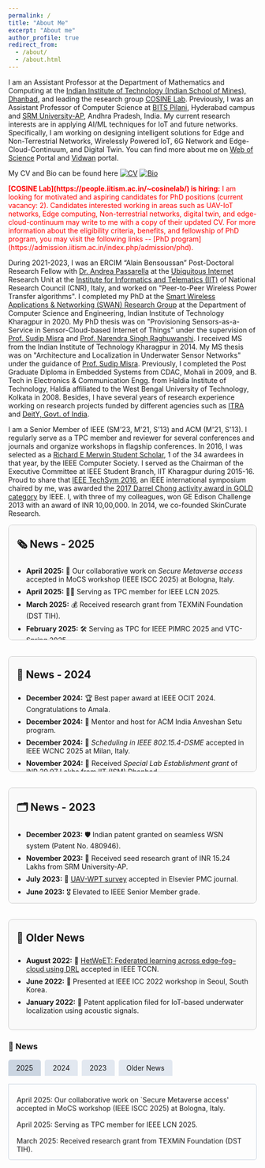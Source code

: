 ```yaml
---
permalink: /
title: "About Me"
excerpt: "About me"
author_profile: true
redirect_from: 
  - /about/
  - /about.html
---
```


I am an Assistant Professor at the Department of Mathematics and Computing at the [Indian Institute of Technology (Indian School of Mines), Dhanbad](https://iitism.ac.in), and leading the research group [COSINE Lab](https://people.iitism.ac.in/~cosinelab/). Previously, I was an Assistant Professor of Computer Science at [BITS Pilani](https://www.bits-pilani.ac.in/hyderabad/computer-science-information-systems/), Hyderabad campus and [SRM University-AP](https://srmap.edu.in/seas/computer-science-engineering/), Andhra Pradesh, India. My current research interests are in applying AI/ML techniques for IoT and future networks. Specifically, I am working on designing intelligent solutions for Edge and Non-Terrestrial Networks, Wirelessly Powered IoT, 6G Network and Edge-Cloud-Continuum, and Digital Twin. You can find more about me on [Web of Science](https://www.webofscience.com/wos/author/record/AFK-0738-2022) Portal and [Vidwan](https://vidwan.inflibnet.ac.in/profile/388019) portal.

My CV and Bio can be found here [![CV](https://img.shields.io/badge/CV-blue?style=flat-square)](https://tamoghnaojha.github.io/files/Tamoghna_April2025.pdf) [![Bio](https://img.shields.io/badge/Bio-green?style=flat-square)](https://tamoghnaojha.github.io/files/Bio_TamoghnaOjha.txt)

<span style="color:red">
<b>[COSINE Lab](https://people.iitism.ac.in/~cosinelab/) is hiring:</b> I am looking for motivated and aspiring candidates for PhD positions (current vacancy: 2). Candidates interested working in areas such as UAV-IoT networks, Edge computing, Non-terrestrial networks, digital twin, and edge-cloud-continuum may write to me with a copy of their updated CV. For more information about the eligibility criteria, benefits, and fellowship of PhD program, you may visit the following links -- [PhD program](https://admission.iitism.ac.in/index.php/admission/phd).
</span>

During 2021-2023, I was an ERCIM “Alain Bensoussan” Post-Doctoral Research Fellow with [Dr. Andrea Passarella](https://www.iit.cnr.it/en/andrea.passarella/) at the [Ubiquitous Internet](https://ui.iit.cnr.it/en/) Research Unit at the [Institute for Informatics and Telematics (IIT)](https://www.iit.cnr.it/) of National Research Council (CNR), Italy, and worked on "Peer-to-Peer Wireless Power Transfer algorithms". I completed my PhD at the [Smart Wireless Applications & Networking (SWAN) Research Group](http://cse.iitkgp.ac.in/~smisra/swan/) at the Department of Computer Science and Engineering,  Indian Institute of Technology Kharagpur in 2020. My PhD thesis was on "Provisioning Sensors-as-a-Service in Sensor-Cloud-based Internet of Things" under the supervision of [Prof. Sudip Misra](http://cse.iitkgp.ac.in/~smisra/) and [Prof. Narendra Singh Raghuwanshi](https://scholar.google.co.in/citations?user=tlqvYXUAAAAJ&hl=en). I received MS from the Indian Institute of Technology Kharagpur in 2014. My MS thesis was on "Architecture and Localization in Underwater Sensor Networks" under the guidance of [Prof. Sudip Misra](http://cse.iitkgp.ac.in/~smisra/). Previously, I completed the Post Graduate Diploma in Embedded Systems from CDAC, Mohali in 2009, and B. Tech in Electronics & Communication Engg. from Haldia Institute of Technology, Haldia affiliated to the West Bengal University of Technology, Kolkata in 2008. Besides, I have several years of research experience working on research projects funded by different agencies such as [ITRA](http://medialabasia.in/itra/itra/) and [DeitY, Govt. of India](http://deity.gov.in/).

I am a Senior Member of IEEE (SM'23, M'21, S'13) and ACM (M'21, S'13). I regularly serve as a TPC member and reviewer for several conferences and journals and organize workshops in flagship conferences. In 2016, I was selected as a [Richard E Merwin Student Scholar](https://www.computer.org/volunteering/awards/scholarships/merwin/merwin-winners/2016-merwin-winners), 1 of the 34 awardees in that year, by the IEEE Computer Society. I served as the Chairman of the Executive Committee at IEEE Student Branch, IIT Kharagpur during 2015-16. Proud to share that [IEEE TechSym 2016](https://ieeexplore.ieee.org/xpl/conhome/7866269/proceeding), an IEEE international symposium chaired by me, was awarded the [2017 Darrel Chong activity award in GOLD category](https://students.ieee.org/awards/results/) by IEEE. I, with three of my colleagues, won GE Edison Challenge 2013 with an award of INR 10,00,000. In 2014, we co-founded SkinCurate Research.


<style>
  .news-section {
    display: flex;
    flex-direction: column;
    gap: 2rem;
  }

  .news-block {
    max-height: 200px; /* Adjust height as needed */
    overflow-y: auto;
    padding: 1rem;
    border: 1px solid #ccc;
    border-radius: 8px;
    background-color: #f9f9f9;
  }

  .news-block h2 {
    margin-top: 0;
    position: sticky;
    top: 0;
    background-color: #f9f9f9;
    padding: 0.5rem 0;
  }

  .news-block ul {
    padding-left: 1.2rem;
  }

  .news-block li {
    margin-bottom: 0.5rem;
  }
</style>

<div class="news-section">

  <!-- News 2025 -->
  <div id="news2025" class="news-block">
    <h2>🗞️ News - 2025</h2>
    <ul>
      <li><strong>April 2025:</strong> 🚀 Our collaborative work on <i>Secure Metaverse access</i> accepted in MoCS workshop (IEEE ISCC 2025) at Bologna, Italy.</li>
      <li><strong>April 2025:</strong> 🧑‍⚖️ Serving as TPC member for IEEE LCN 2025.</li>
      <li><strong>March 2025:</strong> 💰 Received research grant from TEXMiN Foundation (DST TIH).</li>
      <li><strong>February 2025:</strong> 🛠️ Serving as TPC for IEEE PIMRC 2025 and VTC-Spring 2025.</li>
      <li><strong>January 2025:</strong> 📘 Joined the editorial board of Scientific Reports (Springer Nature).</li>
    </ul>
  </div>

  <!-- News 2024 -->
  <div id="news2024" class="news-block">
    <h2>📰 News - 2024</h2>
    <ul>
      <li><strong>December 2024:</strong> 🏆 Best paper award at IEEE OCIT 2024. Congratulations to Amala.</li>
      <li><strong>December 2024:</strong> 🤝 Mentor and host for ACM India Anveshan Setu program.</li>
      <li><strong>December 2024:</strong> 📡 <i>Scheduling in IEEE 802.15.4-DSME</i> accepted in IEEE WCNC 2025 at Milan, Italy.</li>
      <li><strong>November 2024:</strong> 🧪 Received <i>Special Lab Establishment grant</i> of INR 29.97 Lakhs from IIT (ISM) Dhanbad.</li>
      <li><strong>November 2024:</strong> 🔬 Collaborative work on <i>IEEE 802.15.4-DSME</i> accepted in IEEE ANTS 2024 workshop at IIT Guwahati.</li>
      <li><strong>October 2024:</strong> 💡 Amala's (PhD student) work on <i>Off-chip Based PUF</i> accepted in IEEE OCIT 2024.</li>
      <li><strong>September 2024:</strong> 🏫 Joined IIT (ISM) Dhanbad as an Assistant Professor of Mathematics and Computing.</li>
      <li><strong>July 2024:</strong> 🧵 We are organizing the <a href="https://sites.google.com/hyderabad.bits-pilani.ac.in/6-dciot">6-DCIoT Workshop</a> at IEEE ANTS 2024, Dec 15-18 at IIT Guwahati. Submit via <a href="https://edas.info/N32434">EDAS</a>.</li>
      <li><strong>April 2024:</strong> 👨‍🏫 Joined BITS Pilani, Hyderabad campus as Assistant Professor of Computer Science and Information Systems.</li>
      <li><strong>January 2024:</strong> 📚 Book proposal on <i>Edge-enabled 6G Networking</i> accepted by Springer Nature. See <a href="https://edge6gbook.github.io/">book website</a>.</li>
    </ul>
  </div>

  <!-- News 2023 -->
  <div id="news2023" class="news-block">
    <h2>🗂️ News - 2023</h2>
    <ul>
      <li><strong>December 2023:</strong> 🛡️ Indian patent granted on seamless WSN system (Patent No. 480946).</li>
      <li><strong>November 2023:</strong> 🌱 Received seed research grant of INR 15.24 Lakhs from SRM University-AP.</li>
      <li><strong>July 2023:</strong> 🚁 <a href="https://www.sciencedirect.com/science/article/abs/pii/S1574119223000780">UAV-WPT survey</a> accepted in Elsevier PMC journal.</li>
      <li><strong>June 2023:</strong> 🎖️ Elevated to IEEE Senior Member grade.</li>
      <li><strong>February 2023:</strong> 🏫 Joined SRM University-AP as Assistant Professor of CSE.</li>
      <li><strong>January 2023:</strong> 🔄 Completed a research consultancy with University of Pisa, Italy.</li>
    </ul>
  </div>

  <!-- Older News -->
  <div id="OlderNews" class="news-block">
    <h2>📜 Older News</h2>
    <ul>
      <li><strong>August 2022:</strong> 🔗 <a href="https://ieeexplore.ieee.org/document/10001645">HetWeET: Federated learning across edge–fog–cloud using DRL</a> accepted in IEEE TCCN.</li>
      <li><strong>June 2022:</strong> 🎤 Presented at IEEE ICC 2022 workshop in Seoul, South Korea.</li>
      <li><strong>January 2022:</strong> 🧠 Patent application filed for IoT-based underwater localization using acoustic signals.</li>
      <!-- Add more older items as needed -->
    </ul>
  </div>

</div>






### 📰 News

<style>
.tabs {
  display: flex;
  margin-bottom: 1rem;
  cursor: pointer;
}
.tab {
  padding: 0.5rem 1rem;
  background: #e2e8f0;
  margin-right: 0.5rem;
  border-radius: 5px 5px 0 0;
}
.tab:hover, .tab.active {
  background: #cbd5e1;
}
.tab-content {
  display: none;
  border: 1px solid #cbd5e1;
  padding: 1rem;
  border-radius: 0 5px 5px 5px;
  height: 120px;
  overflow: hidden;
  position: relative;
}
.tab-content.active {
  display: block;
}
.news-vertical-scroll {
  display: flex;
  flex-direction: column;
  animation: scroll-vertical 10s linear infinite;
}
.news-item {
  padding: 0.5rem 0;
}
@keyframes scroll-vertical {
  0% { transform: translateY(0); }
  100% { transform: translateY(-100%); }
}
</style>

<div class="tabs">
  <div class="tab active" onclick="showTab('news2025')">2025</div>
  <div class="tab" onclick="showTab('news2024')">2024</div>
  <div class="tab" onclick="showTab('news2023')">2023</div>
  <div class="tab" onclick="showTab('newsOld')">Older News</div> 
</div>

<div id="news2025" class="tab-content active">
  <div class="news-vertical-scroll">
    <div class="news-item">April 2025: Our collaborative work on `Secure Metaverse access' accepted in MoCS workshop (IEEE ISCC 2025) at Bologna, Italy.</div>
    <div class="news-item">April 2025: Serving as TPC member for IEEE LCN 2025. </div>
    <div class="news-item">March 2025: Received research grant from TEXMiN Foundation (DST TIH).</div>
    <div class="news-item">February 2025: Serving as TPC for IEEE PIMRC 2025 and	VTC-Spring 2025.</div>
    <div class="news-item">January 2025: Joined the editorial board of Scientific Reports (Springer Nature).</div>
  </div>
</div>

<div id="news2024" class="tab-content">
  <div class="news-vertical-scroll">
    <div class="news-item">🏆 December 2024: Best paper award at IEEE OCIT 2024. Congratulations to Amala.</div>
    <div class="news-item">📘 IEEE ANTS 2024 paper on PSO in DSME networks accepted!</div>
    <div class="news-item">🔬 COSINE Lab officially launched at IIT (ISM)!</div>
  </div>
</div>

<div id="news2023" class="tab-content">
  <div class="news-vertical-scroll">
    <div class="news-item">✅ Indian Patent granted for adverse-effect-resistant WSN system!</div>
    <div class="news-item">🔍 Published survey on digital twins in underwater networks.</div>
    <div class="news-item">📈 DBMS lab syllabus revised with industry case studies.</div>
  </div>
</div>

<script>
function showTab(id) {
  document.querySelectorAll('.tab').forEach(tab => tab.classList.remove('active'));
  document.querySelectorAll('.tab-content').forEach(content => content.classList.remove('active'));
  document.querySelector('.tab[onclick*="' + id + '"]').classList.add('active');
  document.getElementById(id).classList.add('active');
}
</script>



